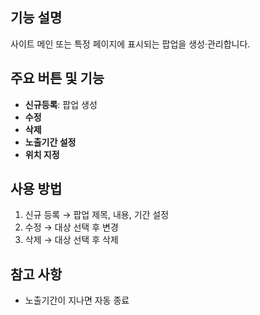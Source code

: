 ## 기능 설명
사이트 메인 또는 특정 페이지에 표시되는 팝업을 생성·관리합니다.

## 주요 버튼 및 기능
- **신규등록**: 팝업 생성
- **수정**
- **삭제**
- **노출기간 설정**
- **위치 지정**

## 사용 방법
1. 신규 등록 → 팝업 제목, 내용, 기간 설정
2. 수정 → 대상 선택 후 변경
3. 삭제 → 대상 선택 후 삭제

## 참고 사항
- 노출기간이 지나면 자동 종료
